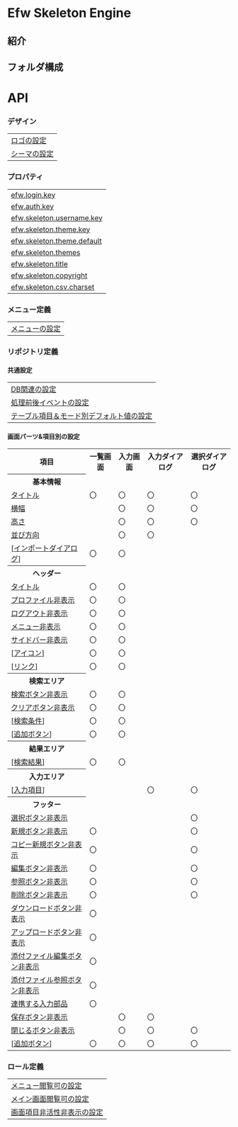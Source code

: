 # Efw Skeleton Engine
## 紹介
## フォルダ構成
# API
### デザイン
<table>
<tr><td><a href="">ロゴの設定</a></td></tr>
<tr><td><a href="">シーマの設定</a></td></tr>
</table>

### プロパティ
<table>
  <tr><td><A href="">efw.login.key</A></td></tr>
  <tr><td><A href="">efw.auth.key</A></td></tr>
  <tr><td><A href="">efw.skeleton.username.key</A></td></tr>
  <tr><td><A href="">efw.skeleton.theme.key</A></td></tr>
  <tr><td><A href="">efw.skeleton.theme.default</A></td></tr>
  <tr><td><A href="">efw.skeleton.themes</A></td></tr>
  <tr><td><A href="">efw.skeleton.title</A></td></tr>
  <tr><td><A href="">efw.skeleton.copyright</A></td></tr>
  <tr><td><A href="">efw.skeleton.csv.charset</A></td></tr>
</table>

### メニュー定義
<table>
<tr><td><a href="">メニューの設定</a></td></tr>
</table>

### リポジトリ定義
#### 共通設定
<table>
<tr><td><a href="">DB関連の設定</a></td></tr>
<tr><td><a href="">処理前後イベントの設定</a></td></tr>
<tr><td><a href="">テーブル項目＆モード別デフォルト値の設定</a></td></tr>
</table>

#### 画面パーツ&項目別の設定
<table>
<tr><th>項目</th><th>一覧画面</th><th>入力画面</th><th>入力ダイアログ</th><th>選択ダイアログ</th></tr>
<tr><th>基本情報</th></tr>
<tr><td><a href="">タイトル</a></td><td>〇</td><td>〇</td><td>〇</td><td>〇</td></tr>
<tr><td><a href="">横幅</a></td><td></td><td>〇</td><td>〇</td><td>〇</td></tr>
<tr><td><a href="">高さ</a></td><td></td><td>〇</td><td>〇</td><td>〇</td></tr>
<tr><td><a href="">並び方向</a></td><td></td><td>〇</td><td>〇</td><td></td></tr>
<tr><td>[<a href="">インポートダイアログ</a>]</td><td>〇</td><td>〇</td><td></td><td></td></tr>
<tr><th>ヘッダー</th></tr>
<tr><td><a href="">タイトル</a></td><td>〇</td><td>〇</td><td></td><td></td></tr>
<tr><td><a href="">プロファイル非表示</a></td><td>〇</td><td>〇</td><td></td><td></td></tr>
<tr><td><a href="">ログアウト非表示</a></td><td>〇</td><td>〇</td><td></td><td></td></tr>
<tr><td><a href="">メニュー非表示</a></td><td>〇</td><td>〇</td><td></td><td></td></tr>
<tr><td><a href="">サイドバー非表示</a></td><td>〇</td><td>〇</td><td></td><td></td></tr>
<tr><td>[<a href="">アイコン</a>]</td><td>〇</td><td>〇</td><td></td><td></td></tr>
<tr><td>[<a href="">リンク</a>]</td><td>〇</td><td>〇</td><td></td><td></td></tr>
<tr><th>検索エリア</th></tr>
<tr><td><a href="">検索ボタン非表示</a></td><td>〇</td><td>〇</td><td></td><td></td></tr>
<tr><td><a href="">クリアボタン非表示</a></td><td>〇</td><td>〇</td><td></td><td></td></tr>
<tr><td>[<a href="">検索条件</a>]</td><td>〇</td><td>〇</td><td></td><td></td></tr>
<tr><td>[<a href="">追加ボタン</a>]</td><td>〇</td><td>〇</td><td></td><td></td></tr>
<tr><th>結果エリア</th></tr>
<tr><td>[<a href="">検索結果</a>]</td><td>〇</td><td>〇</td><td></td><td></td></tr>
<tr><th>入力エリア</th></tr>
<tr><td>[<a href="">入力項目</a>]</td><td></td><td></td><td>〇</td><td>〇</td></tr>
<tr><th>フッター</th></tr>
<tr><td><a href="">選択ボタン非表示</a><td></td><td></td><td></td><td>〇</td></tr>
<tr><td><a href="">新規ボタン非表示</a><td>〇</td><td></td><td></td><td>〇</td></tr>
<tr><td><a href="">コピー新規ボタン非表示</a><td>〇</td><td></td><td></td><td>〇</td></tr>
<tr><td><a href="">編集ボタン非表示</a><td>〇</td><td></td><td></td><td>〇</td></tr>
<tr><td><a href="">参照ボタン非表示</a><td>〇</td><td></td><td></td><td>〇</td></tr>
<tr><td><a href="">削除ボタン非表示</a><td>〇</td><td></td><td></td><td>〇</td></tr>
<tr><td><a href="">ダウンロードボタン非表示</a><td>〇</td><td></td><td></td><td></td></tr>
<tr><td><a href="">アップロードボタン非表示</a><td>〇</td><td></td><td></td><td></td></tr>
<tr><td><a href="">添付ファイル編集ボタン非表示</a><td>〇</td><td></td><td></td><td></td></tr>
<tr><td><a href="">添付ファイル参照ボタン非表示</a><td>〇</td><td></td><td></td><td></td></tr>
<tr><td><a href="">連携する入力部品</a><td>〇</td><td></td><td></td><td></td></tr>
<tr><td><a href="">保存ボタン非表示</a><td></td><td>〇</td><td>〇</td><td></td></tr>
<tr><td><a href="">閉じるボタン非表示</a><td></td><td>〇</td><td>〇</td><td>〇</td></tr>
<tr><td>[<a href="">追加ボタン</a>]</td><td>〇</td><td>〇</td><td>〇</td><td>〇</td></tr>
</table>

### ロール定義
<table>
<tr><td><a href="">メニュー閲覧可の設定</a></td></tr>
<tr><td><a href="">メイン画面閲覧可の設定</a></td></tr>
<tr><td><a href="">画面項目非活性非表示の設定</a></td></tr>
</table>
